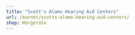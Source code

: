 ```yaml
---
title: "Scott's Alamo Hearing Aid Centers"
url: /burnet/scotts-alamo-hearing-aid-centers/
shop: Hörgeräte
---
```

